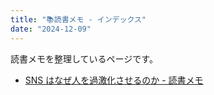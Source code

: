 ```yaml
---
title: "📚読書メモ - インデックス"
date: "2024-12-09"
---
```


読書メモを整理しているページです。

- [SNS はなぜ人を過激化させるのか - 読書メモ](240810-social-media-prism.md)

